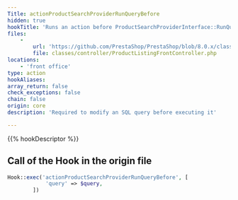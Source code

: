 ```yaml
---
Title: actionProductSearchProviderRunQueryBefore
hidden: true
hookTitle: 'Runs an action before ProductSearchProviderInterface::RunQuery()'
files:
    -
        url: 'https://github.com/PrestaShop/PrestaShop/blob/8.0.x/classes/controller/ProductListingFrontController.php'
        file: classes/controller/ProductListingFrontController.php
locations:
    - 'front office'
type: action
hookAliases: 
array_return: false
check_exceptions: false
chain: false
origin: core
description: 'Required to modify an SQL query before executing it'

---
```


{{% hookDescriptor %}}

## Call of the Hook in the origin file

```php
Hook::exec('actionProductSearchProviderRunQueryBefore', [
            'query' => $query,
        ])
```
